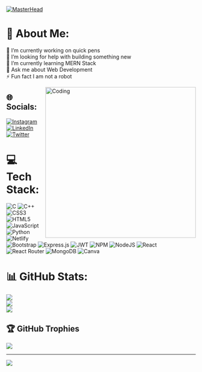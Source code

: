 [![MasterHead](https://res.cloudinary.com/dusjaet8n/image/upload/v1691493016/banner_4_-removebg-preview_1_iaupuy.jpg)](https://github.com/nikhilsinha822)
# 💫 About Me:
🔭 I’m currently working on quick pens<br>🤝 I’m looking for help with building something new<br>🌱 I’m currently learning MERN Stack<br>💬 Ask me about Web Development<br>⚡ Fun fact I am not a robot

<img align="right" width="400" alt="Coding" src="https://camo.githubusercontent.com/cae12fddd9d6982901d82580bdf321d81fb299141098ca1c2d4891870827bf17/68747470733a2f2f6d69726f2e6d656469756d2e636f6d2f6d61782f313336302f302a37513379765349765f7430696f4a2d5a2e676966"/>

## 🌐 Socials:
[![Instagram](https://img.shields.io/badge/Instagram-%23E4405F.svg?logo=Instagram&logoColor=white)](https://instagram.com/__nikhil___sinha__) [![LinkedIn](https://img.shields.io/badge/LinkedIn-%230077B5.svg?logo=linkedin&logoColor=white)](https://linkedin.com/in/nikhil-sinha-76252a255) [![Twitter](https://img.shields.io/badge/Twitter-%231DA1F2.svg?logo=Twitter&logoColor=white)](https://twitter.com/@sin88394) 

# 💻 Tech Stack:
![C](https://img.shields.io/badge/c-%2300599C.svg?style=for-the-badge&logo=c&logoColor=white) ![C++](https://img.shields.io/badge/c++-%2300599C.svg?style=for-the-badge&logo=c%2B%2B&logoColor=white) ![CSS3](https://img.shields.io/badge/css3-%231572B6.svg?style=for-the-badge&logo=css3&logoColor=white) ![HTML5](https://img.shields.io/badge/html5-%23E34F26.svg?style=for-the-badge&logo=html5&logoColor=white) ![JavaScript](https://img.shields.io/badge/javascript-%23323330.svg?style=for-the-badge&logo=javascript&logoColor=%23F7DF1E) ![Python](https://img.shields.io/badge/python-3670A0?style=for-the-badge&logo=python&logoColor=ffdd54) ![Netlify](https://img.shields.io/badge/netlify-%23000000.svg?style=for-the-badge&logo=netlify&logoColor=#00C7B7) ![Bootstrap](https://img.shields.io/badge/bootstrap-%23563D7C.svg?style=for-the-badge&logo=bootstrap&logoColor=white) ![Express.js](https://img.shields.io/badge/express.js-%23404d59.svg?style=for-the-badge&logo=express&logoColor=%2361DAFB) ![JWT](https://img.shields.io/badge/JWT-black?style=for-the-badge&logo=JSON%20web%20tokens) ![NPM](https://img.shields.io/badge/NPM-%23000000.svg?style=for-the-badge&logo=npm&logoColor=white) ![NodeJS](https://img.shields.io/badge/node.js-6DA55F?style=for-the-badge&logo=node.js&logoColor=white) ![React](https://img.shields.io/badge/react-%2320232a.svg?style=for-the-badge&logo=react&logoColor=%2361DAFB) ![React Router](https://img.shields.io/badge/React_Router-CA4245?style=for-the-badge&logo=react-router&logoColor=white) ![MongoDB](https://img.shields.io/badge/MongoDB-%234ea94b.svg?style=for-the-badge&logo=mongodb&logoColor=white) ![Canva](https://img.shields.io/badge/Canva-%2300C4CC.svg?style=for-the-badge&logo=Canva&logoColor=white)
# 📊 GitHub Stats:
![](https://github-readme-stats.vercel.app/api?username=nikhilsinha822&theme=dark&hide_border=false&include_all_commits=true&count_private=true)<br/>
![](https://github-readme-streak-stats.herokuapp.com/?user=nikhilsinha822&theme=dark&hide_border=false)<br/>
![](https://github-readme-stats.vercel.app/api/top-langs/?username=nikhilsinha822&theme=dark&hide_border=false&include_all_commits=true&count_private=true&layout=compact)

## 🏆 GitHub Trophies
![](https://github-profile-trophy.vercel.app/?username=nikhilsinha822&theme=radical&no-frame=false&no-bg=true&margin-w=4)

---
[![](https://visitcount.itsvg.in/api?id=nikhilsinha822&icon=0&color=3)](https://visitcount.itsvg.in)
